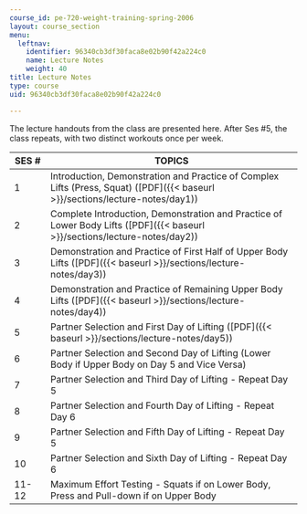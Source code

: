 ```yaml
---
course_id: pe-720-weight-training-spring-2006
layout: course_section
menu:
  leftnav:
    identifier: 96340cb3df30faca8e02b90f42a224c0
    name: Lecture Notes
    weight: 40
title: Lecture Notes
type: course
uid: 96340cb3df30faca8e02b90f42a224c0

---
```


The lecture handouts from the class are presented here. After Ses #5, the class repeats, with two distinct workouts once per week.

| SES # | TOPICS |
| --- | --- |
| 1 | Introduction, Demonstration and Practice of Complex Lifts (Press, Squat) ([PDF]({{< baseurl >}}/sections/lecture-notes/day1)) |
| 2 | Complete Introduction, Demonstration and Practice of Lower Body Lifts ([PDF]({{< baseurl >}}/sections/lecture-notes/day2)) |
| 3 | Demonstration and Practice of First Half of Upper Body Lifts ([PDF]({{< baseurl >}}/sections/lecture-notes/day3)) |
| 4 | Demonstration and Practice of Remaining Upper Body Lifts ([PDF]({{< baseurl >}}/sections/lecture-notes/day4)) |
| 5 | Partner Selection and First Day of Lifting ([PDF]({{< baseurl >}}/sections/lecture-notes/day5)) |
| 6 | Partner Selection and Second Day of Lifting (Lower Body if Upper Body on Day 5 and Vice Versa) |
| 7 | Partner Selection and Third Day of Lifting - Repeat Day 5 |
| 8 | Partner Selection and Fourth Day of Lifting - Repeat Day 6 |
| 9 | Partner Selection and Fifth Day of Lifting - Repeat Day 5 |
| 10 | Partner Selection and Sixth Day of Lifting - Repeat Day 6 |
| 11-12 | Maximum Effort Testing - Squats if on Lower Body, Press and Pull-down if on Upper Body